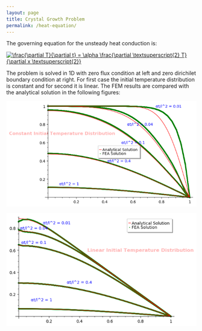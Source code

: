 ```yaml
---
layout: page
title: Crystal Growth Problem
permalink: /heat-equation/
---
```

The governing equation for the unsteady heat conduction is:

<a href="https://www.codecogs.com/eqnedit.php?latex=\frac{\partial&space;T}{\partial&space;t}&space;=&space;\alpha&space;\frac{\partial&space;\textsuperscript{2}&space;T}{\partial&space;x&space;\textsuperscript{2}}" target="_blank"><img src="https://latex.codecogs.com/gif.latex?\frac{\partial&space;T}{\partial&space;t}&space;=&space;\alpha&space;\frac{\partial&space;\textsuperscript{2}&space;T}{\partial&space;x&space;\textsuperscript{2}}" title="\frac{\partial T}{\partial t} = \alpha \frac{\partial \textsuperscript{2} T}{\partial x \textsuperscript{2}}" /></a>

The problem is solved in 1D with zero flux condition at left and zero dirichilet boundary condition at right.
For first case the initial temperature distribution is constant and for second it is linear. The FEM results 
are compared with the analytical solution in the following figures:

![Conduction-constant](/images/ConsFvA.png)

![Conduction-linear](/images/LinearFvA.png)